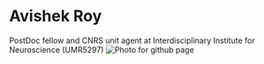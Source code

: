 # Avishek Roy
PostDoc fellow and CNRS unit agent at Interdisciplinary Institute for Neuroscience (UMR5297)
![Photo for github page](https://github.com/Avishek92/avishek.roy.github.io/assets/86578383/9e618661-3474-42f6-9f36-df9c2795ea39)
